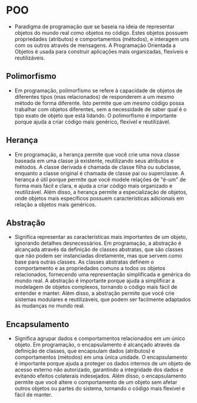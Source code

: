 # POO
- Paradigma de programação que se baseia na ideia de representar objetos do mundo real como objetos no código. Estes objetos possuem propriedades (atributos) e comportamentos (métodos), e interagem uns com os outros através de mensagens. A Programação Orientada a Objetos é usada para construir aplicações mais organizadas, flexíveis e reutilizáveis.

## Polimorfismo
- Em programação, polimorfismo se refere à capacidade de objetos de diferentes tipos (mas relacionados) de responderem a um mesmo método de forma diferente. Isto permite que um mesmo código possa trabalhar com objetos diferentes, sem a necessidade de saber qual é o tipo exato de objeto que está lidando. O polimorfismo é importante porque ajuda a criar código mais genérico, flexível e reutilizável.

## Herança
- Em programação, a herança permite que você crie uma nova classe baseada em uma classe já existente, reutilizando seus atributos e métodos. A classe derivada é chamada de classe filha ou subclasse, enquanto a classe original é chamada de classe pai ou superclasse. A herança é útil porque permite que você modele relações de "é-um" de forma mais fácil e clara, e ajuda a criar código mais organizado e reutilizável. Além disso, a herança permite a especialização de objetos, onde objetos mais específicos possuem características adicionais em relação a objetos mais genéricos.

## Abstração
- Significa representar as características mais importantes de um objeto, ignorando detalhes desnecessários. Em programação, a abstração é alcançada através da definição de classes abstratas, que são classes que não podem ser instanciadas diretamente, mas que servem como base para outras classes. As classes abstratas definem o comportamento e as propriedades comuns a todos os objetos relacionados, fornecendo uma representação simplificada e genérica do mundo real. A abstração é importante porque ajuda a simplificar a modelagem de objetos complexos, tornando o código mais fácil de entender e manter. Além disso, a abstração permite que você crie sistemas modulares e reutilizáveis, que podem ser facilmente adaptados às mudanças no mundo real.

## Encapsulamento
 - Significa agrupar dados e comportamentos relacionados em um único objeto. Em programação, o encapsulamento é alcançado através da definição de classes, que encapsulam dados (atributos) e comportamentos (métodos) em uma única unidade. O encapsulamento é importante porque ajuda a proteger os dados internos de um objeto de acesso externo não autorizado, garantindo a integridade dos dados e evitando efeitos colaterais indesejados. Além disso, o encapsulamento permite que você altere o comportamento de um objeto sem afetar outros objetos ou partes do sistema, tornando o código mais flexível e fácil de manter.